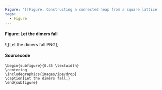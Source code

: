 ```yaml
---
Figure: "[[Figure. Constructing a connected heap from a square lattice animal]]"
tags:
  - Figure
---
```

#### Figure: Let the dimers fall

![[Let the dimers fall.PNG]]

#### Sourcecode

```
\begin{subfigure}{0.45 \textwidth}
\centering
\includegraphics{images/ipe/drop}
\caption{Let the dimers fall.}
\end{subfigure}
```